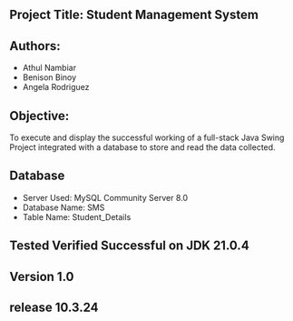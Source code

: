 ## Project Title: Student Management System

## Authors:
  * Athul Nambiar
  * Benison Binoy
  * Angela Rodriguez

## Objective:

To execute and display the successful working of a full-stack Java Swing Project integrated with a database to store and read the data collected.

## Database

* Server Used: MySQL Community Server 8.0
* Database Name: SMS
* Table Name: Student_Details

## Tested Verified Successful on JDK 21.0.4

## Version 1.0
## release 10.3.24
